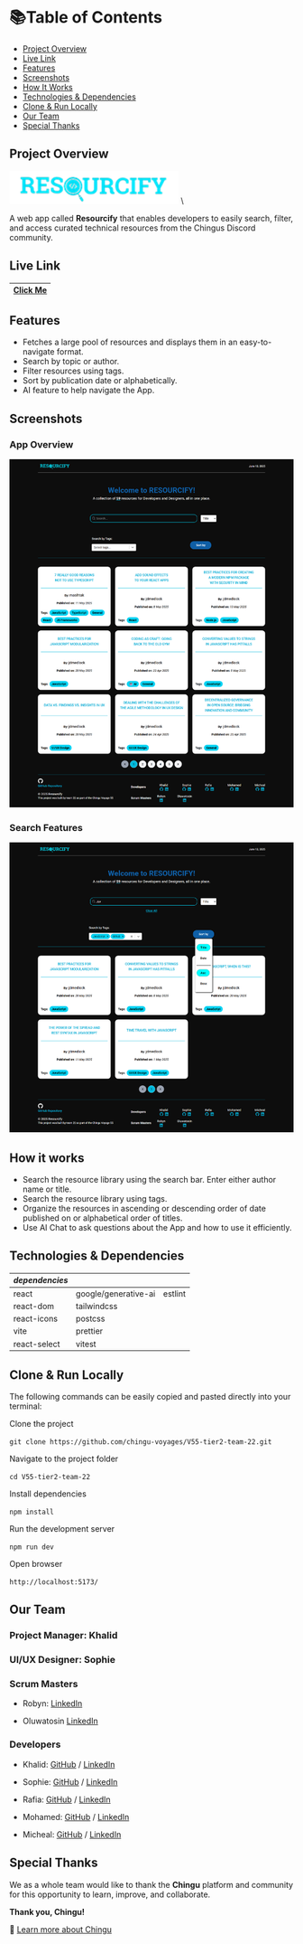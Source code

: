 # 📚Table of Contents

- [Project Overview](#project-overview)
- [Live Link](#live-link)
- [Features](#features)
- [Screenshots](#screenshots)
- [How It Works](#how-it-works)
- [Technologies & Dependencies](#technologies--dependencies)
- [Clone & Run Locally](#clone--run-locally)
- [Our Team](#our-team)
- [Special Thanks](#special-thanks)


## Project Overview

![Logo](/frontend/src/assets/logo-sm.png) \

A web app called **Resourcify** that enables developers to easily search, filter, and access curated technical resources from the Chingus Discord community.

## Live Link

 | [**Click Me**](https://v55-team22.pages.dev/) |
|:-----------------------------------:|

## Features
- Fetches a large pool of resources and displays them in an easy-to-navigate format.
- Search by topic or author.
- Filter resources using tags.
- Sort by publication date or alphabetically.
- AI feature to help navigate the App.

## Screenshots
### App Overview
![App Overview](/frontend/public/app.png)
### Search Features
![Search Feature](/frontend/public/search.png)


## How it works

- Search the resource library using the search bar. Enter either author name or title.
- Search the resource library using tags.
- Organize the resources in ascending or descending order of date published on or alphabetical order of titles.
- Use AI Chat to ask questions about the App and how to use it efficiently.

## Technologies & Dependencies

|***dependencies***  |                      |                  |
|--------------------|----------------------|------------------|
| react              | google/generative-ai | estlint          |
| react-dom          | tailwindcss          |                  |
| react-icons        | postcss              |                  |
| vite               | prettier             |                  |
| react-select       | vitest               |                  |


## Clone & Run Locally

The following commands can be easily copied and pasted directly into your terminal:

Clone the project

```git clone https://github.com/chingu-voyages/V55-tier2-team-22.git```

Navigate to the project folder

```cd V55-tier2-team-22```

Install dependencies

```npm install```

Run the development server

```npm run dev```

Open browser

```http://localhost:5173/```


## Our Team

### Project Manager:  Khalid

### UI/UX Designer: Sophie

### Scrum Masters

- Robyn: [LinkedIn](https://www.linkedin.com/in/robyn-joynt/)

- Oluwatosin [LinkedIn](https://www.linkedin.com/in/oluwatosin-awoniyi-8a48228a/)

### Developers

- Khalid: [GitHub](https://github.com/volumia) / [LinkedIn](https://www.linkedin.com/in/khalid-khogali/)

- Sophie: [GitHub](https://github.com/zofienora) / [LinkedIn](https://www.linkedin.com/in/sophie-nora-keil/)

- Rafia: [GitHub](https://github.com/rafia-farooq) / [LinkedIn](https://www.linkedin.com/in/rafia-farooq/)

- Mohamed: [GitHub](https://github.com/MohamedNabil720) / [LinkedIn](https://www.linkedin.com/in/muhammad--nabil/)

- Micheal: [GitHub](https://github.com/Izunnaya) / [LinkedIn](https://www.linkedin.com/in/michael-ugorji/)


## Special Thanks

We as a whole team would like to thank the **Chingu** platform and community for this opportunity to learn, improve, and collaborate.

**Thank you, Chingu!**

🔗 [Learn more about Chingu](https://www.chingu.io/)
